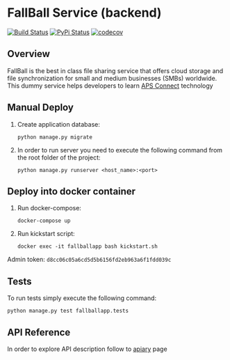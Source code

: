 # FallBall Service (backend)
[![Build Status](https://travis-ci.org/ingrammicro/fallball-service.svg?branch=master)](https://travis-ci.org/ingrammicro/fallball-service) [![PyPi Status](https://img.shields.io/pypi/v/fallball.svg)](https://pypi.python.org/pypi/osaapi) [![codecov](https://codecov.io/gh/ingrammicro/fallball-service/branch/master/graph/badge.svg)](https://codecov.io/gh/ingrammicro/fallball-service)


## Overview
FallBall is the best in class file sharing service that offers cloud storage and file synchronization for small and medium businesses (SMBs) worldwide.
This dummy service helps developers to learn [APS Connect](http://aps.odin.com) technology 

## Manual Deploy
1. Create application database:
    ```
    python manage.py migrate
    ```
1. In order to run server you need to execute the following command from the root folder of the project:
    ```
    python manage.py runserver <host_name>:<port>
    ```

## Deploy into docker container
1. Run docker-compose:
    ```
    docker-compose up
    ```
1. Run kickstart script:
    ```
    docker exec -it fallballapp bash kickstart.sh
    ```

Admin token:
    ```
    d8cc06c05a6cd5d5b6156fd2eb963a6f1fdd039c
    ```

## Tests
To run tests simply execute the following command:

```
python manage.py test fallballapp.tests
```

## API Reference
In order to explore API description follow to [apiary](http://docs.fallball.apiary.io/) page